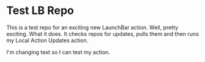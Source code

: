 # Test LB Repo
This is a test repo for an exciting new LaunchBar action. Well, pretty exciting. What it does. It checks repos for updates, pulls them and then runs my Local Action Updates action. 

I'm changing text so I can test my action. 
